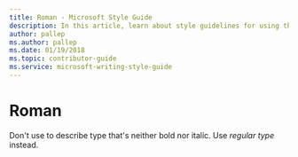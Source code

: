 ```yaml
---
title: Roman - Microsoft Style Guide
description: In this article, learn about style guidelines for using the term 'Roman' in Microsoft documents and other terms you can use in its place.
author: pallep
ms.author: pallep
ms.date: 01/19/2018
ms.topic: contributor-guide
ms.service: microsoft-writing-style-guide
---
```


# Roman

Don't use to describe type that's neither bold nor italic. Use *regular type* instead.
